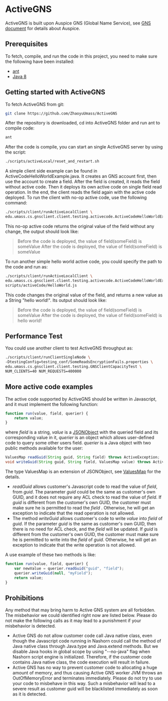 # ActiveGNS
ActiveGNS is built upon Auspice GNS (Global Name Service), see [GNS document](https://github.com/MobilityFirst/GNS) for details about Auspice.

## Prerequisites
To fetch, compile, and run the code in this project, you need to make sure the following have been installed:
* [ant](http://ant.apache.org/)
* [Java 8](https://docs.oracle.com/javase/8/docs/technotes/guides/install/install_overview.html)

## Getting started with ActiveGNS
To fetch ActiveGNS from git:
```bash
git clone https://github.com/ZhaoyuUmass/ActiveGNS
```

After the repository is downloaded, cd into ActiveGNS folder and run ant to compile code:
```bash
ant
```

After the code is compile, you can start an single ActiveGNS server by using the script:
```bash
./scripts/activeLocal/reset_and_restart.sh
```

A simple client side example can be found in ActiveCodeHelloWorldExample.java. It creates an GNS account first, then use the account to create a field. After the field is created, it reads the field without active code. Then it deploys its own active code on single field read operation. In the end, the client reads the field again with the active code deployed.
To run the client with no-op active code, use the following command:
```bash
./scripts/client/runActiveLocalClient \
edu.umass.cs.gnsclient.client.testing.activecode.ActiveCodeHelloWorldExample
```
This no-op active code returns the original value of the field without any change, the output should look like:
>Before the code is deployed, the value of field(someField) is someValue
>After the code is deployed, the value of field(someField) is someValue

To run another simple hello world active code, you could specify the path to the code and run as:
```bash
./scripts/client/runActiveLocalClient \
edu.umass.cs.gnsclient.client.testing.activecode.ActiveCodeHelloWorldExample \
scripts/activeCode/HelloWorld.js
```

This code changes the original value of the field, and returns a new value as a String "hello world!". Its output should look like:
>Before the code is deployed, the value of field(someField) is someValue
>After the code is deployed, the value of field(someField) is hello world!

## Performance Test
You could use another client to test ActiveGNS throughput as:
```bash
./scripts/client/runClientSingleNode \
-DtestingConfig=testing_conf/SomeReadsEncryptionFails.properties \
edu.umass.cs.gnsclient.client.testing.GNSClientCapacityTest \
NUM_CLIENTS=40 NUM_REQUESTS=400000
```

## More active code examples
The active code supported by ActiveGNS should be written in Javascript, and it must implement the following function:
```Javascript
function run(value, field, querier) {
	return value;
}
```
where _field_ is a string, _value_ is a [JSONObject](http://docs.oracle.com/javaee/7/api/javax/json/JsonObject.html) with the queried field and its corresponding value in it,  _querier_ is an object which allows user-defined code to query some other users field. 
_querier_ is a Java object with two public methods available for the user:
```Java
ValuesMap readGuid(String guid, String field) throws ActiveException;
void writeGuid(String guid, String field, ValuesMap value) throws ActiveException;
```
The type ValuesMap is an extension of JSONObject, see [ValuesMap](https://github.com/MobilityFirst/GNS/blob/master/src/edu/umass/cs/gnsserver/utils/ValuesMap.java) for the details. 
* _readGuid_ allows customer's Javascript code to read the value of _field_, from _guid_. The parameter _guid_ could be the same as customer's own GUID, and it does not require any ACL check to read the value of _field_. If _guid_ is different from the customer's own GUID, the customer must make sure he is permitted to read the _field_ . Otherwise, he will get an exception to indicate that the read operation is not allowed.
* The method _writeGuid_ allows customer's code to write _value_ into _field_ of _guid_. If the parameter _guid_ is the same as customer's own GUID, then there is no need for ACL check, and the _field_ will be updated. If _guid_ is different from the customer's own GUID, the customer must make sure he is permitted to write into the _field_ of _guid_. Otherwise, he will get an exception to indicate that the write operation is not allowed.

A use example of these two methods is like:
```Javascript
function run(value, field, querier) {
    var newValue = querier.readGuid("guid", "field");
    querier.writeGuid(null, "myField");
	return value;
}
```



## Prohibitions
Any method that may bring harm to Active GNS system are all forbidden. The misbehavior we could identified right now are listed below. Please do not make the following calls as it may lead to a punishment if your misbehavior is detected.
* Active GNS do not allow customer code call Java native class, even though the Javascript code running in Nashorn could call the method of Java native class through Java.type and Java.extend methods. But we disable Java hooks in global scope by using "--no-java" flag when Nashorn script engine is initialized. Therefore, if the customer code contains Java native class, the code execution will result in failure.
* Active GNS has no way to prevent customer code to allocating a huge amount of memory, and thus causing Active GNS worker JVM throws an OutOfMemoryError and terminates immediately. Please do not try to use your code to misbehave in this way. Such a misbehavior will lead to a severe result as customer guid will be blacklisted immediately as soon as it is detected.
